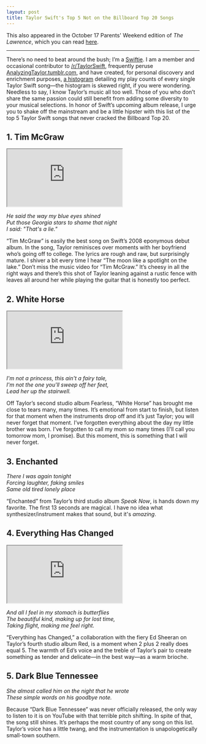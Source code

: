 ```yaml
---
layout: post
title: Taylor Swift's Top 5 Not on the Billboard Top 20 Songs
---
```


This also appeared in the October 17 Parents' Weekend edition of *The Lawrence*, which you can read [here][the lawrence top 5 article].

<hr>

There’s no need to beat around the bush; I’m a [Swiftie][swiftie urban dictionary]. I am a member and occasional contributor to [/r/TaylorSwift][reddit Taylor Swift], frequently peruse [AnalyzingTaylor.tumblr.com][tumblr analyzing taylor], and have created, for personal discovery and enrichment purposes, [a histogram][histogram play counts] detailing my play counts of every single Taylor Swift song—the histogram is skewed right, if you were wondering. Needless to say, I know Taylor’s music all too well. Those of you who don’t share the same passion could still benefit from adding some diversity to your musical selections. In honor of Swift’s upcoming album release, I urge you to shake off the mainstream and be a little hipster with this list of the top 5 Taylor Swift songs that never cracked the Billboard Top 20.

## 1. Tim McGraw

<div class='responsive-container'><iframe src="https://www.youtube.com/embed/GkD20ajVxnY" allowfullscreen></iframe></div>

<div class="text-center"><p><i>He said the way my blue eyes shined<br>
Put those Georgia stars to shame that night<br>
I said: "That's a lie."</i></p></div>

“Tim McGraw” is easily the best song on Swift’s 2008 eponymous debut album. In the song, Taylor reminisces over moments with her boyfriend who’s going off to college. The lyrics are rough and raw, but surprisingly mature. I shiver a bit every time I hear “The moon like a spotlight on the lake.” Don’t miss the music video for “Tim McGraw.” It’s cheesy in all the right ways and there’s this shot of Taylor leaning against a rustic fence with leaves all around her while playing the guitar that is honestly too perfect.

## 2. White Horse

<div class='responsive-container'><iframe src='https://www.youtube.com/embed/D1Xr-JFLxik'  allowfullscreen></iframe></div>

<div class="text-center"><p><i>I'm not a princess, this ain't a fairy tale,<br>
I'm not the one you'll sweep off her feet,<br>
Lead her up the stairwell.</i></p></div>

Off Taylor’s second studio album Fearless, “White Horse” has brought me close to tears many, many times. It’s emotional from start to finish, but listen for that moment when the instruments drop off and it’s just Taylor; you will never forget that moment. I’ve forgotten everything about the day my little brother was born. I’ve forgotten to call my mom so many times (I’ll call you tomorrow mom, I promise). But this moment, this is something that I will never forget.

## 3. Enchanted

<div class="text-center"><p><i>There I was again tonight<br>
Forcing laughter, faking smiles<br>
Same old tired lonely place</i></p></div>

“Enchanted” from Taylor’s third studio album *Speak Now*, is hands down my favorite. The first 13 seconds are magical. I have no idea what synthesizer/instrument makes that sound, but it's *amazing*.

## 4. Everything Has Changed

<div class='responsive-container'><iframe src='https://www.youtube.com/embed/w1oM3kQpXRo'  allowfullscreen></iframe></div>

<div class="text-center"><p><i>And all I feel in my stomach is butterflies<br>
The beautiful kind, making up for lost time,<br>
Taking flight, making me feel right.</i></p></div>

“Everything has Changed,” a collaboration with the fiery Ed Sheeran on Taylor’s fourth studio album Red, is a moment when 2 plus 2 really does equal 5. The warmth of Ed’s voice and the treble of Taylor’s pair to create something as tender and delicate—in the best way—as a warm brioche.

## 5. Dark Blue Tennessee

<div class="text-center"><p><i>She almost called him on the night that he wrote<br>
These simple words on his goodbye note.</i></p></div>

Because “Dark Blue Tennessee” was never officially released, the only way to listen to it is on YouTube with that terrible pitch shifting. In spite of that, the song still shines. It’s perhaps the most country of any song on this list. Taylor’s voice has a little twang, and the instrumentation is unapologetically small-town southern.

[the lawrence top 5 article]: http://www.thelawrence.org/arts/the-definitive-t-swift-top-5

[swiftie urban dictionary]: http://www.urbandictionary.com/define.php?term=swiftie

[reddit taylor swift]: http://www.reddit.com/r/Taylorswift

[tumblr analyzing taylor]: http://analyzingtaylor.tumblr.com/

[histogram play counts]: http://ericjwdchen.org/2014/09/24/graphing-the-play-counts-of-taylor-swift-songs/
